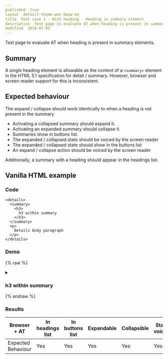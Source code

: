 ```yaml
---
published  true
layout  default-theme-wet-boew-en
title  Test case 1 - With heading - Heading in summary element
description  Test page to evaluate AT when heading is present in summary elements
modified  2018-07-05
---
```


Test page to evaluate AT when heading is present in summary elements.

## Summary

A single heading element is allowable as the content of a `<summary>` element in the HTML 5.1 specification for detail / summary. However, browser and screen reader support for this is inconsistent.

## Expected behaviour

The expand / collapse should work identically to when a heading is not present in the summary
- Activating a collapsed summary should expand it.
- Activating an expanded summary should collapse it.
- Summaries show in buttons list.
- The expanded / collapsed state should be voiced by the screen reader
- The expanded / collapsed state should show in the buttons list
- An expand / collapse action should be voiced by the screen reader

Additionally, a summary with a heading should appear in the headings list.

## Vanilla HTML example

### Code

```
<details>
  <summary>
    <h3>
      h3 within summary
    </h3>
  </summary>
  <p>
    Details body paragraph
  </p>
</details>
```
### Demo

{% raw %}
<details>
  <summary>
    <h3>
      h3 within summary
    </h3>
  </summary>
  <p>
    Details body paragraph
  </p>
</details>
{% endraw %}

### Results
| Browser + AT            | In headings list | In buttons list | Expandable | Collapsible | State voiced | Expansion voiced | Collapse voiced |
| ----------------------- | ---------------- | --------------- | ---------- | ----------- | ------------ | ---------------- | --------------- |
| Expected Behaviour      | Yes              | Yes             | Yes        | Yes         | Yes          | Yes              | Yes             |
